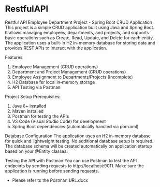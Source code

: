 # RestfulAPI
Restful API
Employee Department Project - Spring Boot CRUD Application
This project is a simple CRUD application built using Java and Spring Boot. It allows managing employees, departments, and projects, and supports basic operations such as Create, Read, Update, and Delete for each entity. The application uses a built-in H2 in-memory database for storing data and provides REST APIs to interact with the application.

Features:
1. Employee Management (CRUD operations)
2. Department and Project Management (CRUD operations)
3. Employee Assignment to Departments/Projects (Incomplete)
4. H2 Database for local in-memory storage
5. API Testing via Postman

Project Setup
Prerequisites:
1. Java 8+ installed
2. Maven installed
3. Postman for testing the APIs
4. VS Code (Visual Studio Code) for development
5. Spring Boot dependencies (automatically handled via pom.xml)

Database Configuration
The application uses an H2 in-memory database for quick and lightweight testing. No additional database setup is required.
The database schema will be created automatically on application startup based on your @Entity classes.

Testing the API with Postman
You can use Postman to test the API endpoints by sending requests to http://localhost:9011. Make sure the application is running before sending requests.
- Please refer to the Postman URL.docx
